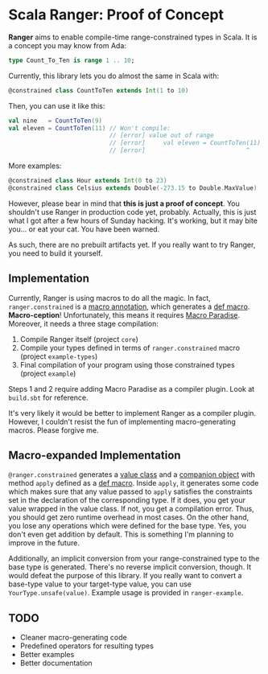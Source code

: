 # Scala Ranger: Proof of Concept

**Ranger** aims to enable compile-time range-constrained types in Scala. It is a concept you may know from Ada:

```Ada
type Count_To_Ten is range 1 .. 10;
```

Currently, this library lets you do almost the same in Scala with:

```Scala
@constrained class CountToTen extends Int(1 to 10)
```

Then, you can use it like this:

```Scala
val nine   = CountToTen(9)
val eleven = CountToTen(11) // Won't compile:
                            // [error] value out of range
                            // [error]     val eleven = CountToTen(11)
                            // [error]                            ^
```

More examples:

```Scala
@constrained class Hour extends Int(0 to 23)
@constrained class Celsius extends Double(-273.15 to Double.MaxValue)
```

However, please bear in mind that **this is just a proof of concept**. You shouldn't use Ranger in production code yet, probably. Actually, this is just what I got after a few hours of Sunday hacking. It's working, but it may bite you... or eat your cat. You have been warned.

As such, there are no prebuilt artifacts yet. If you really want to try Ranger, you need to build it yourself.

## Implementation

Currently, Ranger is using macros to do all the magic. In fact, `ranger.constrained` is a [macro annotation](http://docs.scala-lang.org/overviews/macros/annotations.html), which generates a [def macro](http://docs.scala-lang.org/overviews/macros/overview). **Macro-ception**! Unfortunately, this means it requires [Macro Paradise](http://docs.scala-lang.org/overviews/macros/paradise.html). Moreover, it needs a three stage compilation:

 1. Compile Ranger itself (project `core`)
 2. Compile your types defined in terms of `ranger.constrained` macro (project `example-types`)
 3. Final compilation of your program using those constrained types (project `example`)

Steps 1 and 2 require adding Macro Paradise as a compiler plugin. Look at `build.sbt` for reference.

It's very likely it would be better to implement Ranger as a compiler plugin. However, I couldn't resist the fun of implementing macro-generating macros. Please forgive me.

## Macro-expanded Implementation

`@ranger.constrained` generates a [value class](http://docs.scala-lang.org/overviews/core/value-classes.html) and a [companion object](http://docs.scala-lang.org/tutorials/tour/singleton-objects.html) with method `apply` defined as a [def macro](http://docs.scala-lang.org/overviews/macros/overview). Inside `apply`, it generates some code which makes sure that any value passed to `apply` satisfies the constraints set in the declaration of the corresponding type. If it does, you get your value wrapped in the value class. If not, you get a compilation error. Thus, you should get zero runtime overhead in most cases. On the other hand, you lose any operations which were defined for the base type. Yes, you don't even get addition by default. This is something I'm planning to improve in the future.

Additionally, an implicit conversion from your range-constrained type to the base type is generated. There's no reverse implicit conversion, though. It would defeat the purpose of this library. If you really want to convert a base-type value to your target-type value, you can use `YourType.unsafe(value)`. Example usage is provided in `ranger-example`.

## TODO

 - Cleaner macro-generating code
 - Predefined operators for resulting types
 - Better examples
 - Better documentation

